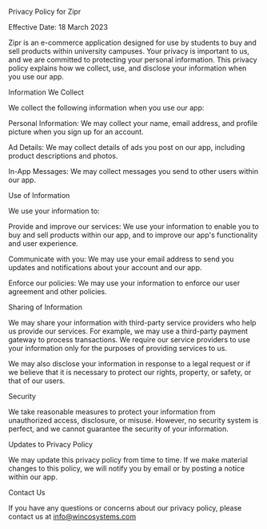 Privacy Policy for Zipr

Effective Date: 18 March 2023

Zipr is an e-commerce application designed for use by students to buy and sell products within university campuses. Your privacy is important to us, and we are committed to protecting your personal information. This privacy policy explains how we collect, use, and disclose your information when you use our app.

Information We Collect

We collect the following information when you use our app:

Personal Information: We may collect your name, email address, and profile picture when you sign up for an account.

Ad Details: We may collect details of ads you post on our app, including product descriptions and photos.

In-App Messages: We may collect messages you send to other users within our app.

Use of Information

We use your information to:

Provide and improve our services: We use your information to enable you to buy and sell products within our app, and to improve our app's functionality and user experience.

Communicate with you: We may use your email address to send you updates and notifications about your account and our app.

Enforce our policies: We may use your information to enforce our user agreement and other policies.

Sharing of Information

We may share your information with third-party service providers who help us provide our services. For example, we may use a third-party payment gateway to process transactions. We require our service providers to use your information only for the purposes of providing services to us.

We may also disclose your information in response to a legal request or if we believe that it is necessary to protect our rights, property, or safety, or that of our users.


Security

We take reasonable measures to protect your information from unauthorized access, disclosure, or misuse. However, no security system is perfect, and we cannot guarantee the security of your information.

Updates to Privacy Policy

We may update this privacy policy from time to time. If we make material changes to this policy, we will notify you by email or by posting a notice within our app.

Contact Us

If you have any questions or concerns about our privacy policy, please contact us at info@wincosystems.com

